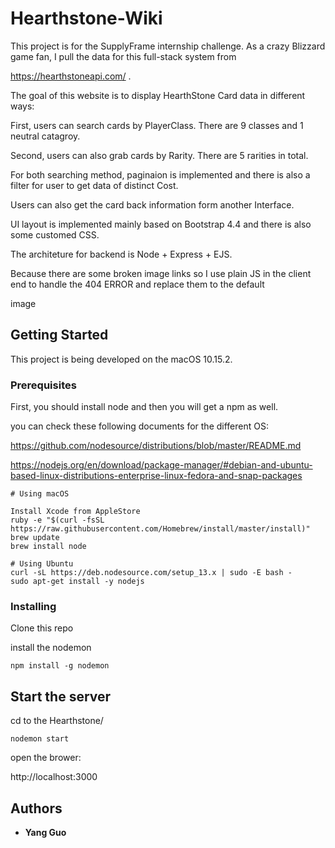 # Hearthstone-Wiki

This project is for the SupplyFrame internship challenge. As a crazy Blizzard game fan, I pull the data for this full-stack system from

https://hearthstoneapi.com/ .

The goal of this website is to display HearthStone Card data in different ways:

First, users can search cards by PlayerClass. There are 9 classes and 1 neutral catagroy.

Second, users can also grab cards by Rarity. There are 5 rarities in total.

For both searching method, paginaion is implemented and there is also a filter for user to get data of distinct Cost.

Users can also get the card back information form another Interface.

UI layout is implemented mainly based on Bootstrap 4.4 and there is also some customed CSS.

The architeture for backend is Node + Express + EJS. 

Because there are some broken image links so I use plain JS in the client end to handle the 404 ERROR and replace them to the default

image

## Getting Started

This project is being developed on the macOS 10.15.2. 

### Prerequisites

First, you should install node and then you will get a npm as well.

you can check these following documents for the different OS: 

https://github.com/nodesource/distributions/blob/master/README.md

https://nodejs.org/en/download/package-manager/#debian-and-ubuntu-based-linux-distributions-enterprise-linux-fedora-and-snap-packages

```
# Using macOS

Install Xcode from AppleStore
ruby -e "$(curl -fsSL https://raw.githubusercontent.com/Homebrew/install/master/install)"
brew update
brew install node
```

```
# Using Ubuntu
curl -sL https://deb.nodesource.com/setup_13.x | sudo -E bash -
sudo apt-get install -y nodejs
```

### Installing

Clone this repo 

install the nodemon 

```
npm install -g nodemon
```

## Start the server

cd to the Hearthstone/

```
nodemon start
```

open the brower: 

http://localhost:3000



## Authors

* **Yang Guo** 

